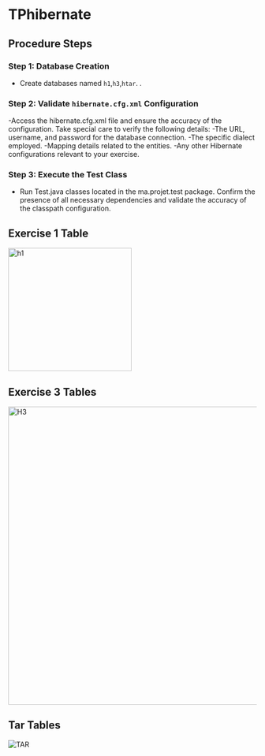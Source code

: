 # TPhibernate


## Procedure Steps

### Step 1: Database Creation
- Create databases named `h1`,`h3`,`htar`. .

### Step 2: Validate `hibernate.cfg.xml` Configuration
-Access the hibernate.cfg.xml file and ensure the accuracy of the configuration. Take special care to verify the following details:
-The URL, username, and password for the database connection.
-The specific dialect employed.
-Mapping details related to the entities.
-Any other Hibernate configurations relevant to your exercise.

### Step 3: Execute the Test Class
- Run Test.java classes located in the ma.projet.test package. Confirm the presence of all necessary dependencies and validate the accuracy of the classpath configuration.

## Exercise 1 Table
<img width="250" alt="h1" src="https://github.com/killer-beep07/TP-hibernate/assets/130712993/cbdb3a10-2705-4635-8831-98680ad6c53e">

## Exercise 3 Tables
<img width="605" alt="H3" src="https://github.com/killer-beep07/TP-hibernate/assets/130712993/64400bbb-e281-4b12-9f4b-2a75a8e39329">

## Tar Tables
![TAR](https://github.com/killer-beep07/TP-hibernate/assets/130712993/0d55825b-afc1-4762-a372-e56a66096c2a)





